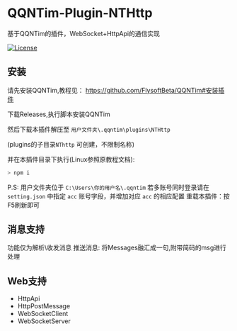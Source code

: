 # QQNTim-Plugin-NTHttp
基于QQNTim的插件，WebSocket+HttpApi的通信实现

[![License](https://img.shields.io/github/license/Rei1mu/QQNTim-Plugin-NTHttp.svg)](https://raw.githubusercontent.com/Rei1mu/QQNTim-Plugin-NTHttp/master/LICENSE)


## 安装
请先安装QQNTim,教程见：
https://github.com/FlysoftBeta/QQNTim#安装插件

下载Releases,执行脚本安装QQNTim


然后下载本插件解压至 `用户文件夹\.qqntim\plugins\NTHttp` 

(plugins的子目录`NThttp` 可创建，不限制名称)

并在本插件目录下执行(Linux参照原教程文档):
```bash
> npm i
```

P.S: 用户文件夹位于 `C:\Users\你的用户名\.qqntim`
若多账号同时登录请在 `setting.json` 中指定 `acc` 账号字段，并增加对应 `acc` 的相应配置
重载本插件：按F5刷新即可




## 消息支持
功能仅为解析\收发消息
推送消息: 将Messages融汇成一句,附带简码的msg进行处理


## Web支持

- HttpApi
- HttpPostMessage
- WebSocketClient
- WebSocketServer


